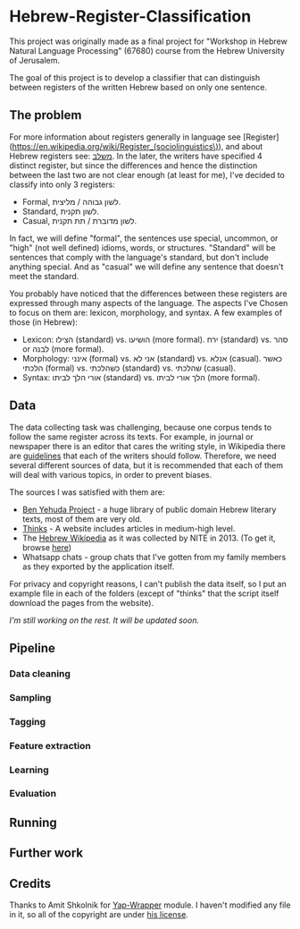 # Hebrew-Register-Classification

This project was originally made as a final project for "Workshop in Hebrew Natural Language Processing" (67680) course from the Hebrew University of Jerusalem.

The goal of this project is to develop a classifier that can distinguish between registers of the written Hebrew based on only one sentence.

## The problem

For more information about registers generally in language see [Register](https://en.wikipedia.org/wiki/Register_(sociolinguistics\)), and about Hebrew registers see: [משלב](https://he.wikipedia.org/wiki/%D7%9E%D7%A9%D7%9C%D7%91).
In the later, the writers have specified 4 distinct register, but since the differences and hence the distinction between the last two are not clear enough (at least for me), I've decided to classify into only 3 registers:
- Formal, לשון גבוהה / מליצית.
- Standard, לשון תקנית.
- Casual, לשון מדוברת / תת תקנית.

In fact, we will define "formal", the sentences use special, uncommon, or "high" (not well defined) idioms, words, or structures. 
"Standard" will be sentences that comply with the language's standard, but don't include anything special.
And as "casual" we will define any sentence that doesn't meet the standard. 

You probably have noticed that the differences between these registers are expressed through many aspects of the language.
The aspects I've Chosen to focus on them are: lexicon, morphology, and syntax.
A few examples of those (in Hebrew):
- Lexicon: הצילו (standard) vs. הושיעו (more formal). ירח (standard) vs. סהר or לבנה (more formal).
- Morphology: אינני (formal) vs. אני לא (standard) vs. אנלא (casual). כאשר הלכתי (formal) vs. כשהלכתי (standard) vs. שהלכתי (casual).
- Syntax: אורי הלך לביתו (standard) vs. הלך אורי לביתו (more formal).

## Data

The data collecting task was challenging, because one corpus tends to follow the same register across its texts. 
For example, in journal or newspaper there is an editor that cares the writing style, in Wikipedia there are [guidelines](https://he.wikipedia.org/wiki/%D7%95%D7%99%D7%A7%D7%99%D7%A4%D7%93%D7%99%D7%94:%D7%A2%D7%A7%D7%A8%D7%95%D7%A0%D7%95%D7%AA_%D7%95%D7%A7%D7%95%D7%95%D7%99%D7%9D_%D7%9E%D7%A0%D7%97%D7%99%D7%9D) that each of the writers should follow.
Therefore, we need several different sources of data, but it is recommended that each of them will deal with various topics, in order to prevent biases.

The sources I was satisfied with them are:
- [Ben Yehuda Project](https://github.com/projectbenyehuda) - a huge library of public domain Hebrew literary texts, most of them are very old.
- [Thinks](https://thinkil.co.il/) - A website includes articles in medium-high level.
- The [Hebrew Wikipedia](https://he.wikipedia.org/) as it was collected by NITE in 2013. (To get it, browse [here](https://hlp.nite.org.il/WebCorpora.aspx))
- Whatsapp chats - group chats that I've gotten from my family members as they exported by the application itself.

For privacy and copyright reasons, I can't publish the data itself, so I put an example file in each of the folders (except of "thinks" that the script itself download the pages from the website).

*I'm still working on the rest. It will be updated soon.* 

## Pipeline

### Data cleaning

### Sampling

### Tagging

### Feature extraction

### Learning

### Evaluation

## Running

## Further work

## Credits

Thanks to Amit Shkolnik for [Yap-Wrapper](https://github.com/amit-shkolnik/YAP-Wrapper) module. 
I haven't modified any file in it, so all of the copyright are under [his license](https://github.com/amit-shkolnik/YAP-Wrapper/blob/master/LICENSE).